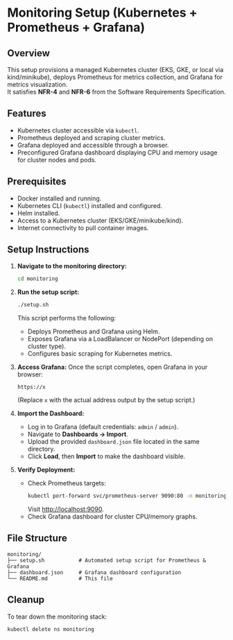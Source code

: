 # Monitoring Setup (Kubernetes + Prometheus + Grafana)

## Overview
This setup provisions a managed Kubernetes cluster (EKS, GKE, or local via kind/minikube), deploys Prometheus for metrics collection, and Grafana for metrics visualization.  
It satisfies **NFR-4** and **NFR-6** from the Software Requirements Specification.

## Features
- Kubernetes cluster accessible via `kubectl`.
- Prometheus deployed and scraping cluster metrics.
- Grafana deployed and accessible through a browser.
- Preconfigured Grafana dashboard displaying CPU and memory usage for cluster nodes and pods.

## Prerequisites
- Docker installed and running.
- Kubernetes CLI (`kubectl`) installed and configured.
- Helm installed.
- Access to a Kubernetes cluster (EKS/GKE/minikube/kind).
- Internet connectivity to pull container images.

## Setup Instructions
1. **Navigate to the monitoring directory:**
   ```bash
   cd monitoring
   ```

2. **Run the setup script:**
   ```bash
   ./setup.sh
   ```
   This script performs the following:
   - Deploys Prometheus and Grafana using Helm.
   - Exposes Grafana via a LoadBalancer or NodePort (depending on cluster type).
   - Configures basic scraping for Kubernetes metrics.

3. **Access Grafana:**
   Once the script completes, open Grafana in your browser:
   ```
   https://x
   ```
   (Replace `x` with the actual address output by the setup script.)

4. **Import the Dashboard:**
   - Log in to Grafana (default credentials: `admin` / `admin`).
   - Navigate to **Dashboards → Import**.
   - Upload the provided `dashboard.json` file located in the same directory.
   - Click **Load**, then **Import** to make the dashboard visible.

5. **Verify Deployment:**
   - Check Prometheus targets:
     ```bash
     kubectl port-forward svc/prometheus-server 9090:80 -n monitoring
     ```
     Visit [http://localhost:9090](http://localhost:9090).
   - Check Grafana dashboard for cluster CPU/memory graphs.

## File Structure
```
monitoring/
├── setup.sh           # Automated setup script for Prometheus & Grafana
├── dashboard.json     # Grafana dashboard configuration
└── README.md          # This file
```

## Cleanup
To tear down the monitoring stack:
```bash
kubectl delete ns monitoring
```
